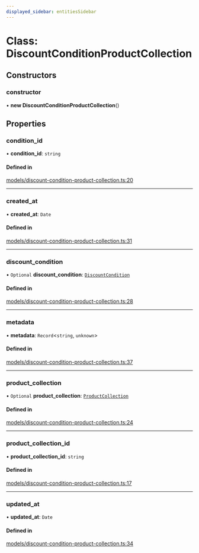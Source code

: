 ```yaml
---
displayed_sidebar: entitiesSidebar
---
```


# Class: DiscountConditionProductCollection

## Constructors

### constructor

• **new DiscountConditionProductCollection**()

## Properties

### condition\_id

• **condition\_id**: `string`

#### Defined in

[models/discount-condition-product-collection.ts:20](https://github.com/productinfo/medusa/blob/e4e65812/packages/medusa/src/models/discount-condition-product-collection.ts#L20)

___

### created\_at

• **created\_at**: `Date`

#### Defined in

[models/discount-condition-product-collection.ts:31](https://github.com/productinfo/medusa/blob/e4e65812/packages/medusa/src/models/discount-condition-product-collection.ts#L31)

___

### discount\_condition

• `Optional` **discount\_condition**: [`DiscountCondition`](DiscountCondition.md)

#### Defined in

[models/discount-condition-product-collection.ts:28](https://github.com/productinfo/medusa/blob/e4e65812/packages/medusa/src/models/discount-condition-product-collection.ts#L28)

___

### metadata

• **metadata**: `Record`<`string`, `unknown`\>

#### Defined in

[models/discount-condition-product-collection.ts:37](https://github.com/productinfo/medusa/blob/e4e65812/packages/medusa/src/models/discount-condition-product-collection.ts#L37)

___

### product\_collection

• `Optional` **product\_collection**: [`ProductCollection`](ProductCollection.md)

#### Defined in

[models/discount-condition-product-collection.ts:24](https://github.com/productinfo/medusa/blob/e4e65812/packages/medusa/src/models/discount-condition-product-collection.ts#L24)

___

### product\_collection\_id

• **product\_collection\_id**: `string`

#### Defined in

[models/discount-condition-product-collection.ts:17](https://github.com/productinfo/medusa/blob/e4e65812/packages/medusa/src/models/discount-condition-product-collection.ts#L17)

___

### updated\_at

• **updated\_at**: `Date`

#### Defined in

[models/discount-condition-product-collection.ts:34](https://github.com/productinfo/medusa/blob/e4e65812/packages/medusa/src/models/discount-condition-product-collection.ts#L34)
